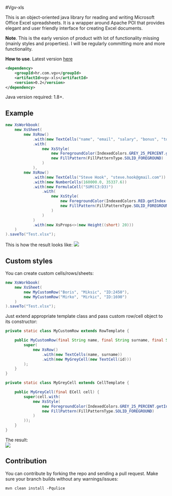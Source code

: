 #Vgv-xls

This is an object-oriented java library for reading and writing Microsoft Office Excel spreadsheets.
It is a wrapper around Apache POI that provides elegant and user friendly interface for creating Excel documents. 

**Note**.
This is the early version of product with lot of functionality missing (mainly styles and properties).
I will be regularly committing more and more functionality.


**How to use**.
Latest version [here](https://github.com/Vatavuk/vgv-xls/releases)

```xml
<dependency>
    <groupId>hr.com.vgv</groupId>
    <artifactId>vgv-xls</artifactId>
    <version>0.2</version>
</dependency>
```

Java version required: 1.8+.


## Example
```java
new XsWorkbook(
    new XsSheet(
        new XsRow()
            .with(new TextCells("name", "email", "salary", "bonus", "total"))
            .with(
                new XsStyle(
                    new ForegroundColor(IndexedColors.GREY_25_PERCENT.getIndex()),
                    new FillPattern(FillPatternType.SOLID_FOREGROUND)
                )
            ),
        new XsRow()
            .with(new TextCells("Steve Hook", "steve.hook@gmail.com"))
            .with(new NumberCells(160000.0, 35337.6))
            .with(new FormulaCell("SUM(C3:D3)")
                .with(
                    new XsStyle(
                        new ForegroundColor(IndexedColors.RED.getIndex()),
                        new FillPattern(FillPatternType.SOLID_FOREGROUND)
                    )
                )
            )
            .with(new XsProps<>(new Height((short) 20)))
    )
).saveTo("Test.xlsx");
```
This is how the result looks like:
<img src="https://i.imgur.com/3hUJkJ2.png"/>

## Custom styles
You can create custom cells/rows/sheets:
```java
new XsWorkbook(
    new XsSheet(
        new MyCustomRow("Boris", "Miksic", "ID:2450"),
        new MyCustomRow("Mirko", "Mirkic", "ID:1690")
    )
).saveTo("Test.xlsx");

```
Just extend appropriate template class and pass custom row/cell object to its constructor:
```java
private static class MyCustomRow extends RowTemplate {

    public MyCustomRow(final String name, final String surname, final String id) {
        super(
            new XsRow()
                .with(new TextCells(name, surname))
                .with(new MyGreyCell(new TextCell(id)))
        );
    }
}

private static class MyGreyCell extends CellTemplate {

    public MyGreyCell(final ECell cell) {
        super(cell.with(
            new XsStyle(
                new ForegroundColor(IndexedColors.GREY_25_PERCENT.getIndex()),
                new FillPattern(FillPatternType.SOLID_FOREGROUND)
            )
        ));
    }
}
```

The result:  
<img src="https://i.imgur.com/9BzW6VR.png"/>

## Contribution
You can contribute by forking the repo and sending a pull request.
Make sure your branch builds without any warnings/issues:

```
mvn clean install -Pqulice
```

